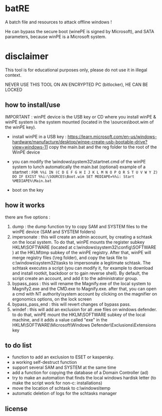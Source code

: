# batRE
 A batch file and resources to attack offline windows !
 
 He can bypass the secure boot (winePE is signed by Microsoft), and SATA parameters, because winPE is a Microsoft system.
 
 # disclaimer 
 
 This tool is for educational purposes only, please do not use it in illegal context.
 
 NEVER USE THIS TOOL ON AN ENCRYPTED PC (bitlocker), HE CAN BE LOCKED
 
 ## how to install/use
 
 IMPORTANT : 
 winPE device is the USB key or CD where you install winPE &
 winPE system is the system mounted (located in the \sources\boot.wim of the winPE key).
 
* install winPE in a USB key :
  https://learn.microsoft.com/en-us/windows-hardware/manufacture/desktop/winpe-create-usb-bootable-drive?view=windows-11
  copy the main.bat and the reg folder to the root of the WinPE device 
 
* you can modify the \windows\system32\startnet.cmd of the winPE system to lunch automatically the main.bat (optional)
 example of a startnet :
 `FOR %%i IN (C D E F G H I J K L M N O P Q R S T U V W Y Z) DO IF EXIST %%i:\SOURCES\Boot.wim SET MEDIAPE=%%i:
 Start %MEDIAPE%\Main.bat`

* boot on the key
 
 ## how it works 
 
 there are five options : 
 1. dump  : the dump function try to copy SAM and SYSTEM files to the winPE device (SAM and SYSTEM folders)
 2. impersonate : this will create an admin account, by creating a schtask on the local system. To do that, winPE mounts the register subkey HKLM\SOFTWARE (located at c:\windows\system32\config\SOFTWARE ) at the HKLM\tmp subkey of the winPE registry. After that, winPE will merge registry files (\reg folder), and copy the task file to c:\windows\system32\tasks to impersonate a legitimate schtask. The schtask executes a script (you can modify it, for example to download and install rootkit, backdoor or to gain reverse shell). By default, the script create an account, and add it to the administrator group.   
 3. bypass_pass : this will rename the Magnify.exe of the local system to Magnify2.exe and the CMD.exe to Magnify.exe. after that, you can open a cmd with NT authority\system account by clicking on the magnifier on ergonomics options, on the lock screen
 4. bypass_pass_end : this will revert changes of bypass pass.
 5. windef : this will add an exclusion for all .exe files on windows defender. to do that, winPE mount the HKLM\SOFTWARE subkey of the local machine, and it adds a value called "exe" in the HKLM\SOFTWARE\Microsoft\Windows Defender\Exclusions\Extensions key
 
 ## to do list
 * function to add an exclusion to ESET or kaspersky.
 * a working self-destruct function
 * support several SAM and SYSTEM at the same time
 * add a function for copying the database of a Domain Controller (ad)
 * try to make an automation that finds the local windows hardisk letter (to make the script work for non-c: installations)
 * move the location of schtask to c:\windows\temp
 * automatic deletion of logs for the schtasks manager
 ## license
 